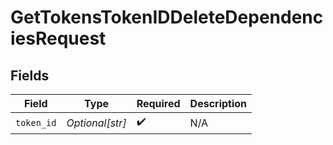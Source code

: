 # GetTokensTokenIDDeleteDependenciesRequest


## Fields

| Field              | Type               | Required           | Description        |
| ------------------ | ------------------ | ------------------ | ------------------ |
| `token_id`         | *Optional[str]*    | :heavy_check_mark: | N/A                |